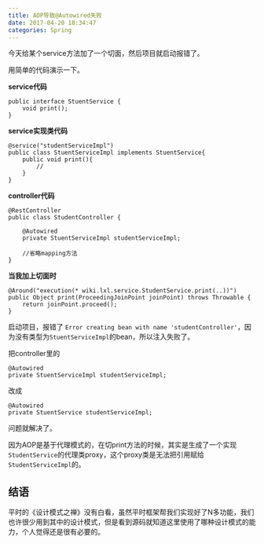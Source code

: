 ```yaml
---
title: AOP导致@Autowired失败
date: 2017-04-20 18:34:47
categories: Spring
---
```


今天给某个service方法加了一个切面，然后项目就启动报错了。

<!-- more -->

用简单的代码演示一下。

**service代码**
```
public interface StuentService {
    void print();
}
```

**service实现类代码**
```
@service("studentServiceImpl")
public class StuentServiceImpl implements StuentService{
    public void print(){
        //
    }
}
```

**controller代码**
```
@RestController
public class StudentController {

    @Autowired
    private StuentServiceImpl studentServiceImpl;
    
    //省略mapping方法
}
```

**当我加上切面时**
```
@Around("execution(* wiki.lxl.service.StudentService.print(..))")
public Object print(ProceedingJoinPoint joinPoint) throws Throwable {
    return joinPoint.proceed();
}
```

启动项目，报错了
`Error creating bean with name 'studentController'`，因为没有类型为`StuentServiceImpl`的bean，所以注入失败了。

把controller里的
```
@Autowired
private StuentServiceImpl studentServiceImpl;
```
改成
```
@Autowired
private StuentService studentServiceImpl;
```
问题就解决了。

因为AOP是基于代理模式的，在切print方法的时候，其实是生成了一个实现`StudentService`的代理类proxy，这个proxy类是无法把引用赋给`StudentServiceImpl`的。


## 结语

平时的《设计模式之禅》没有白看，虽然平时框架帮我们实现好了N多功能，我们也许很少用到其中的设计模式，但是看到源码就知道这里使用了哪种设计模式的能力，个人觉得还是很有必要的。
